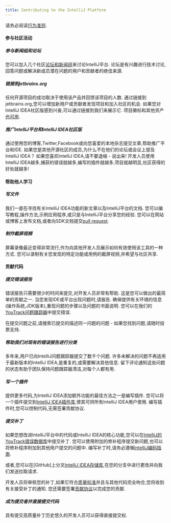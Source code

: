 ```yaml
---
title: Contributing to the IntelliJ Platform
---
```


请务必阅读[行为准则](../CODE_OF_CONDUCT.md).


#### 参与社区活动


##### 参与新闻组和论坛

您可以加入几个社区[论坛和新闻组](https://intellij-support.jetbrains.com/hc/en-us/community/topics)来讨论IntelliJ平台.
论坛是有兴趣进行技术讨论,回答问题或解决新成员潜在问题的用户和贡献者的绝佳来源.


##### 链接到jetbrains.org

任何开源项目的成功取决于使用该产品并回馈该项目的人数.
通过链接到jetbrains.org,您可以增加新用户或贡献者发现项目和加入社区的机会.
如果您对IntelliJ IDEA社区版感到兴奋,可以通过链接到我们来展示它.
项目徽标和其他资产[也可用](https://www.jetbrains.com/company/press/).


##### 推广IntelliJ平台和IntelliJ IDEA社区版

通过使用您的博客,Twitter,Facebook或向您喜爱的本地杂志提交文章,帮助推广平台和IDE.
如果您是其他开源社区的成员,为什么不在他们的论坛或会议上提及IntelliJ IDEA？
如果您喜欢IntelliJ IDEA,请不要退缩 - 说出来!
开发人员使用IntelliJ IDEA越多,捕获的错误就越多,编写的插件就越多,项目就越明显,社区获得的好处就越多!


#### 帮助他人学习


##### 写文件

我们一直在寻找有关IntelliJ IDEA功能的新文章以及IntelliJ平台的文档.
您可以编写教程,操作方法,示例应用程序,或只是与IntelliJ平台分享您的经验.
您可以在网站或博客上发布文档,或者向SDK文档提交[pull request](/CONTRIBUTING.md).


##### 制作截屏视频

屏幕录像最近变得非常流行,作为向其他开发人员展示如何有效使用该工具的一种方式.
您可以录制有关您发现的特定功能或用例的截屏视频,并希望与社区共享.


#### 贡献代码


##### 提交错误报告

错误报告只需要很少的时间来提交,对开发人员非常有帮助.
这是您可以做出的最简单的贡献之一.
当您发现IDE或平台出现问题时,请报告.
确保提供有关环境的信息(操作系统,JDK版本),重现问题的步骤以及问题的书面说明.
您可以在我们的[YouTrack问题跟踪器](https://youtrack.jetbrains.com/issues/IDEA)中提交错误.

在提交问题之前,请搜索已提交的描述同一问题的问题 - 如果您找到问题,请随时投票支持.


##### 帮助我们对现有的错误报告进行分类

多年来,用户已向IntelliJ问题跟踪器提交了数千个问题.
许多未解决的问题不再适用于最新版本的IntelliJ IDEA,是重复的,或需要解决其他信息.
留下评论通知这些问题的状态有助于团队保持问题跟踪器清洁,对每个人都有用.


##### 写一个插件

提供更多代码,为IntelliJ IDEA添加额外功能的最佳方法之一是编写插件.
您可以将一个插件提交到[IntelliJ IDEA插件库](https://plugins.jetbrains.com/),使其可供所有IntelliJ IDEA用户使用.
编写插件时,您可以控制代码,无需签署贡献协议.


##### 提交补丁

如果您想改进IntelliJ平台中的代码或IntelliJ IDEA的核心功能,您可以在[IntelliJ的YouTrack错误数据库](https://youtrack.jetbrains.com/issues/IDEA)中提交补丁.
您可以使用附加的修补程序提交新问题,也可以将修补程序附加到其他用户提交的问题中.
编写补丁时,请务必遵循[IntelliJ编码指南](intellij_coding_guidelines.md).

或者,您可以在[GitHub]上分叉[IntelliJ IDEA存储库](https://github.com/JetBrains/intellij-community),在您的分支中进行更改并向我们发送拉取请求.

开发人员将审核您的补丁,如果它符合[质量标准](intellij_coding_guidelines.md)并且与其他代码完全吻合,您将收到有关接受补丁的通知.
您还需要签署[贡献协议](https://www.jetbrains.org/display/IJOS/Contributor+Agreement)以完成您的贡献.


##### 成为提交者并直接提交代码

具有提交高质量补丁历史悠久的开发人员可以获得直接提交权.



